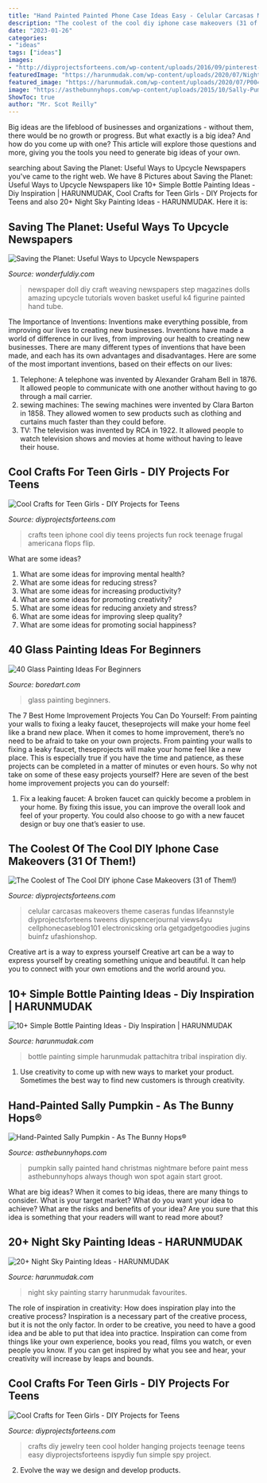 ```yaml
---
title: "Hand Painted Painted Phone Case Ideas Easy - Celular Carcasas Makeovers Theme Caseras Fundas Lifeannstyle Diyprojectsforteens Tweens Diyspencerjournal Views4yu Cellphonecaseblog101 Electronicsking Orla Getgadgetgoodies Jugins Buinfz Ufashionshop"
description: "The coolest of the cool diy iphone case makeovers (31 of them!)"
date: "2023-01-26"
categories:
- "ideas"
tags: ["ideas"]
images:
- "http://diyprojectsforteens.com/wp-content/uploads/2016/09/pinterest-paint-444x1024.jpg"
featuredImage: "https://harunmudak.com/wp-content/uploads/2020/07/Night-Sky-Painting-14-752x1024.jpg"
featured_image: "https://harunmudak.com/wp-content/uploads/2020/07/P00491_0507-tribal-life-white-pattachitra-painting-bottle-826x1024.jpg"
image: "https://asthebunnyhops.com/wp-content/uploads/2015/10/Sally-Pumpkin.jpg"
ShowToc: true
author: "Mr. Scot Reilly"
---
```



Big ideas are the lifeblood of businesses and organizations - without them, there would be no growth or progress. But what exactly is a big idea? And how do you come up with one? This article will explore those questions and more, giving you the tools you need to generate big ideas of your own.

	

		
searching about Saving the Planet: Useful Ways to Upcycle Newspapers you've came to the right web. We have 8 Pictures about Saving the Planet: Useful Ways to Upcycle Newspapers like 10+ Simple Bottle Painting Ideas - Diy Inspiration | HARUNMUDAK, Cool Crafts for Teen Girls - DIY Projects for Teens and also 20+ Night Sky Painting Ideas - HARUNMUDAK. Here it is:
		
    
## Saving The Planet: Useful Ways To Upcycle Newspapers

<img loading=lazy src="https://cdn.wonderfuldiy.com/wp-content/uploads/2017/10/Hand-woven-and-painted-newspaper-figurine.jpg" onerror="this.onerror=null;this.src='https://tse2.mm.bing.net/th?id=OIP.k3t1mpLK7XuJaRLRkXlgcQHaEK&amp;pid=15.1';" alt="Saving the Planet: Useful Ways to Upcycle Newspapers">

_Source: wonderfuldiy.com_

>newspaper doll diy craft weaving newspapers step magazines dolls amazing upcycle tutorials woven basket useful k4 figurine painted hand tube. 

	

The Importance of Inventions: Inventions make everything possible, from improving our lives to creating new businesses.
Inventions have made a world of difference in our lives, from improving our health to creating new businesses. There are many different types of inventions that have been made, and each has its own advantages and disadvantages. Here are some of the most important inventions, based on their effects on our lives:
1. Telephone: A telephone was invented by Alexander Graham Bell in 1876. It allowed people to communicate with one another without having to go through a mail carrier. 
2. sewing machines: The sewing machines were invented by Clara Barton in 1858. They allowed women to sew products such as clothing and curtains much faster than they could before. 
3. TV: The television was invented by RCA in 1922. It allowed people to watch television shows and movies at home without having to leave their house. 

    
## Cool Crafts For Teen Girls - DIY Projects For Teens

<img loading=lazy src="https://diyprojectsforteens.com/wp-content/uploads/2015/10/26-Rock-Your-iPhone.jpg" onerror="this.onerror=null;this.src='https://tse4.mm.bing.net/th?id=OIP.6j2Q1VUD6PygJwwtr-DV8wHaKW&amp;pid=15.1';" alt="Cool Crafts for Teen Girls - DIY Projects for Teens">

_Source: diyprojectsforteens.com_

>crafts teen iphone cool diy teens projects fun rock teenage frugal americana flops flip. 

	

What are some ideas?
1. What are some ideas for improving mental health? 
2. What are some ideas for reducing stress? 
3. What are some ideas for increasing productivity? 
4. What are some ideas for promoting creativity?
5. What are some ideas for reducing anxiety and stress? 
6. What are some ideas for improving sleep quality?
7. What are some ideas for promoting social happiness?

    
## 40 Glass Painting Ideas For Beginners

<img loading=lazy src="https://www.boredart.com/wp-content/uploads/2017/04/Glass-Painting-ideas-for-beginners00035.jpg" onerror="this.onerror=null;this.src='https://tse2.mm.bing.net/th?id=OIP.o_QLYG7i1iz8U4PEv3yykQHaMc&amp;pid=15.1';" alt="40 Glass Painting Ideas For Beginners">

_Source: boredart.com_

>glass painting beginners. 

	

The 7 Best Home Improvement Projects You Can Do Yourself: From painting your walls to fixing a leaky faucet, theseprojects will make your home feel like a brand new place.
When it comes to home improvement, there’s no need to be afraid to take on your own projects. From painting your walls to fixing a leaky faucet, theseprojects will make your home feel like a new place. This is especially true if you have the time and patience, as these projects can be completed in a matter of minutes or even hours. So why not take on some of these easy projects yourself? Here are seven of the best home improvement projects you can do yourself: 
1. Fix a leaking faucet: A broken faucet can quickly become a problem in your home. By fixing this issue, you can improve the overall look and feel of your property. You could also choose to go with a new faucet design or buy one that’s easier to use.


    
## The Coolest Of The Cool DIY Iphone Case Makeovers (31 Of Them!)

<img loading=lazy src="http://diyprojectsforteens.com/wp-content/uploads/2016/09/pinterest-paint-444x1024.jpg" onerror="this.onerror=null;this.src='https://tse1.mm.bing.net/th?id=OIP.FS5VopAhyK2h2wu-bOH-PgHaRE&amp;pid=15.1';" alt="The Coolest of The Cool DIY iphone Case Makeovers (31 of Them!)">

_Source: diyprojectsforteens.com_

>celular carcasas makeovers theme caseras fundas lifeannstyle diyprojectsforteens tweens diyspencerjournal views4yu cellphonecaseblog101 electronicsking orla getgadgetgoodies jugins buinfz ufashionshop. 

	

Creative art is a way to express yourself
Creative art can be a way to express yourself by creating something unique and beautiful. It can help you to connect with your own emotions and the world around you.

    
## 10+ Simple Bottle Painting Ideas - Diy Inspiration | HARUNMUDAK

<img loading=lazy src="https://harunmudak.com/wp-content/uploads/2020/07/P00491_0507-tribal-life-white-pattachitra-painting-bottle-826x1024.jpg" onerror="this.onerror=null;this.src='https://tse3.mm.bing.net/th?id=OIP.e1aouZzijvhZrWyS6bYH1wHaJL&amp;pid=15.1';" alt="10+ Simple Bottle Painting Ideas - Diy Inspiration | HARUNMUDAK">

_Source: harunmudak.com_

>bottle painting simple harunmudak pattachitra tribal inspiration diy. 

	

1. Use creativity to come up with new ways to market your product. Sometimes the best way to find new customers is through creativity.

    
## Hand-Painted Sally Pumpkin - As The Bunny Hops®

<img loading=lazy src="https://asthebunnyhops.com/wp-content/uploads/2015/10/Sally-Pumpkin.jpg" onerror="this.onerror=null;this.src='https://tse1.mm.bing.net/th?id=OIP.M8IbpF3oE4LMD2k75Y4R0wHaLH&amp;pid=15.1';" alt="Hand-Painted Sally Pumpkin - As The Bunny Hops®">

_Source: asthebunnyhops.com_

>pumpkin sally painted hand christmas nightmare before paint mess asthebunnyhops always though won spot again start groot. 

	

What are big ideas?
When it comes to big ideas, there are many things to consider. What is your target market? What do you want your idea to achieve? What are the risks and benefits of your idea? Are you sure that this idea is something that your readers will want to read more about?

    
## 20+ Night Sky Painting Ideas - HARUNMUDAK

<img loading=lazy src="https://harunmudak.com/wp-content/uploads/2020/07/Night-Sky-Painting-14-752x1024.jpg" onerror="this.onerror=null;this.src='https://tse4.mm.bing.net/th?id=OIP.LU2vUZJreOYvA9SWGbla2AHaKF&amp;pid=15.1';" alt="20+ Night Sky Painting Ideas - HARUNMUDAK">

_Source: harunmudak.com_

>night sky painting starry harunmudak favourites. 

	

The role of inspiration in creativity: How does inspiration play into the creative process?
Inspiration is a necessary part of the creative process, but it is not the only factor. In order to be creative, you need to have a good idea and be able to put that idea into practice. Inspiration can come from things like your own experience, books you read, films you watch, or even people you know. If you can get inspired by what you see and hear, your creativity will increase by leaps and bounds.

    
## Cool Crafts For Teen Girls - DIY Projects For Teens

<img loading=lazy src="https://diyprojectsforteens.com/wp-content/uploads/2015/10/28-DIY-Hanging-Jewelry-Holder.jpg" onerror="this.onerror=null;this.src='https://tse2.mm.bing.net/th?id=OIP._tl3LVrbVVAAKwkyFhhMngHaKc&amp;pid=15.1';" alt="Cool Crafts for Teen Girls - DIY Projects for Teens">

_Source: diyprojectsforteens.com_

>crafts diy jewelry teen cool holder hanging projects teenage teens easy diyprojectsforteens ispydiy fun simple spy project. 

	

2. Evolve the way we design and develop products.

